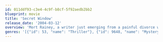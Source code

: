 ```yaml
---
id: 011ddf93-c3e4-4c9f-b8cf-5f92aedb2bb2
blueprint: movie
title: 'Secret Window'
release_date: '2004-03-12'
overview: 'Mort Rainey, a writer just emerging from a painful divorce with his ex-wife, is stalked at his remote lake house by a psychotic stranger and would-be scribe who claims Rainey swiped his best story idea. But as Rainey endeavors to prove his innocence, he begins to question his own sanity.'
genres: '[{"id": 53, "name": "Thriller"}, {"id": 9648, "name": "Mystery"}]'
---
```

